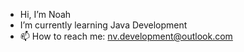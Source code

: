 - Hi, I’m Noah
- I’m currently learning Java Development
- 📫 How to reach me: nv.development@outlook.com
